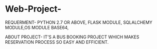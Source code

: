 # Web-Project-
REQUERMENT- PYTHON 2.7 OR ABOVE, FLASK MODULE, SQLALCHEMY MODULE,OS MODULE
BASE64, 

ABOUT PROJECT- IT'S A BUS BOOKING PROJECT WHICH MAKES RESERVATION PROCESS SO EASY AND 
EFFICIENT.
